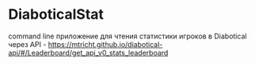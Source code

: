 # DiaboticalStat
command line приложение для чтения статистики игроков в Diabotical через API - https://mtricht.github.io/diabotical-api/#/Leaderboard/get_api_v0_stats_leaderboard
